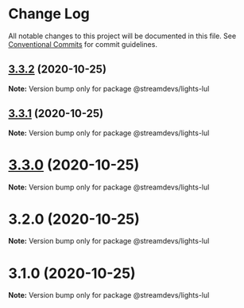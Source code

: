 # Change Log

All notable changes to this project will be documented in this file.
See [Conventional Commits](https://conventionalcommits.org) for commit guidelines.

## [3.3.2](https://github.com/streamdevs/lights/compare/v3.3.1...v3.3.2) (2020-10-25)

**Note:** Version bump only for package @streamdevs/lights-lul





## [3.3.1](https://github.com/streamdevs/lights/compare/v3.3.0...v3.3.1) (2020-10-25)

**Note:** Version bump only for package @streamdevs/lights-lul





# [3.3.0](https://github.com/streamdevs/lights/compare/v3.2.0...v3.3.0) (2020-10-25)

**Note:** Version bump only for package @streamdevs/lights-lul





# 3.2.0 (2020-10-25)

**Note:** Version bump only for package @streamdevs/lights-lul





# 3.1.0 (2020-10-25)

**Note:** Version bump only for package @streamdevs/lights-lul
